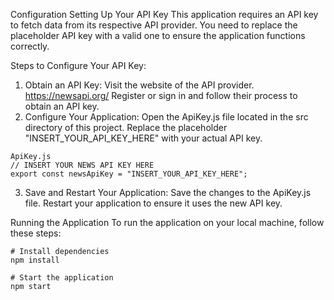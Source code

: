 Configuration
Setting Up Your API Key
This application requires an API key to fetch data from its respective API provider. You need to replace the placeholder API key with a valid one to ensure the application functions correctly.

Steps to Configure Your API Key:
1. Obtain an API Key: 
Visit the website of the API provider. https://newsapi.org/
Register or sign in and follow their process to obtain an API key.
2. Configure Your Application:
Open the ApiKey.js file located in the src directory of this project.
Replace the placeholder "INSERT_YOUR_API_KEY_HERE" with your actual API key.

```
ApiKey.js
// INSERT YOUR NEWS API KEY HERE
export const newsApiKey = "INSERT_YOUR_API_KEY_HERE";
```
3. Save and Restart Your Application:
Save the changes to the ApiKey.js file.
Restart your application to ensure it uses the new API key.

Running the Application
To run the application on your local machine, follow these steps:

```
# Install dependencies
npm install

# Start the application
npm start
```
